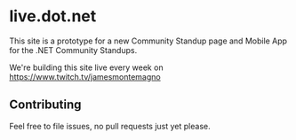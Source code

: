 # live.dot.net

This site is a prototype for a new Community Standup page and Mobile App for the .NET Community Standups.

We're building this site live every week on https://www.twitch.tv/jamesmontemagno

## Contributing
Feel free to file issues, no pull requests just yet please.
